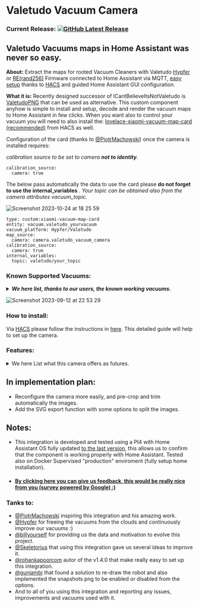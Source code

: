[releases_shield]: https://img.shields.io/github/release/sca075/valetudo_vacuum_camera.svg?style=popout
[latest_release]: https://github.com/sca075/valetudo_vacuum_camera/releases/latest

# Valetudo Vacuum Camera

### Current Release: [![GitHub Latest Release][releases_shield]][latest_release]

## Valetudo Vacuums maps in Home Assistant was never so easy.

**About:**
Extract the maps for rooted Vacuum Cleaners with Valetudo [Hypfer](https://valetudo.cloud/) or [RE(rand256)](https://github.com/rand256/valetudo) Firmware connected to Home Assistant via MQTT, [easy setup](./docs/install.md) thanks to [HACS](https://hacs.xyz/)  and guided Home Assistant GUI configuration.

**What it is:**
Recently designed successor of ICantBelieveItsNotValetudo is [ValetudoPNG](https://github.com/erkexzcx/valetudopng) that can be used as alternative. 
This custom component anyhow is simple to install and setup, decode and render the vacuum maps to Home Assistant in few clicks. 
When you want also to control your vacuum you will need to also install the:
[lovelace-xiaomi-vacuum-map-card (recommended)](https://github.com/PiotrMachowski/lovelace-xiaomi-vacuum-map-card) from HACS as well.

Configuration of the card (thanks to [@PiotrMachowski](https://github.com/PiotrMachowski)) once the camera is installed requires:

*calibration source to be set to camera **not to identity**.*
```
calibration_source: 
  camera: true 
```

The below pass automatically the data to use the card please **do not forget to use the internal_variables** .
*Your topic can be obtained also from the camera attributes vacuum_topic.* 

![Screenshot 2023-10-24 at 18 25 59](https://github.com/sca075/valetudo_vacuum_camera/assets/82227818/080b7bcb-19f1-4415-870f-2285329e7ce9)


```
type: custom:xiaomi-vacuum-map-card
entity: vacuum.valetudo_yourvacuum
vacuum_platform: Hypfer/Valetudo
map_source:
  camera: camera.valetudo_vacuum_camera 
calibration_source: 
  camera: true 
internal_variables: 
  topic: valetudo/your_topic  
  ```


### Known Supported Vacuums:
***<details><summary> We here list, thanks to our users, the known working vacuums. </summary>***
- Dreame D9 / Z10 Pro
- Mi Robot Vacuum-Mop P
- Roborock.S5 / S50 / S55 (Gen.2)
- Roborock.V1 (Gen.1)
- Xiaomi C1
- In general, **it works with all flashed Valetudo Hypfer vacuums** . Please [let us know](https://docs.google.com/forms/d/e/1FAIpQLSfdWAIEmwDAAE7b6rHatnyGFNw_f0Osnai4ouT2cZNnwP26KQ/viewform) if your vacuum can be added to the list.</details>

![Screenshot 2023-09-12 at 22 53 29](https://github.com/sca075/valetudo_vacuum_camera/assets/82227818/4f5981e3-39f2-449a-8a43-39870631e9a1)


### How to install:
Via [HACS](https://hacs.xyz//setup/download) please follow the instructions in [here](./docs/install.md). This detailed guide will help to set up the camera.

### Features: 
<details><summary> We here List what this camera offers as futures. </summary>

1) **Automatically Generate the calibration points for the lovelace-xiaomi-vacuum-map-card** to ensure full compatibility to this user-friendly card.
2) **Automatically Generate rooms based configuration when vacuum support this functionality**, this will allow you to configure the rooms quickly on the [lovelace-xiaomi-vacuum-map-card](https://github.com/PiotrMachowski/lovelace-xiaomi-vacuum-map-card).
3) **The camera take automatically [snapshots](./docs/snapshots.md) (when the vacuum idle/ error / docked)**
4) **Change the image options** directly form the Home Assistant integration UI with a simple click on the integration configuration.
   - **Image Rotation**: 0, 90, 180, 270 (default is 0).
   - [*Cropping function*](./docs/croping_trimming.md) (default is 50% of the standard Valetudo size 5210x5210 = 2605x2605).
   - Base colors are the **colors for robot, charger, walls, background, zones etc**.
   - **Rooms colors**, Room 1 is acrually also the Floor color (for vacuum that do not supports rooms).
   - From v1.3.2 is possible to [**Trim the images**](./docs/croping_trimming.md) as desidered.
   - It is possible to **display on the image the vacuum staus**.
   - We also added the **[transparency level custom setup](./docs/transparency.md) for all elements and rooms** from v1.4.2.  
5) This integration make possible to **integrate multiple vacuums** as per each camera will be named with the vacuum name (example: vacuum.robot1 = camera.robot1.. vacuum.robotx = camera.robotx)
6) The camera as all cameras in HA **supports the ON/OFF service**, it is possible to *suspend and resume the camera streem as desired*. 
</details>

## In implementation plan:
- Reconfigure the camera more easily, and pre-crop and trim automatically the images.
- Add the SVG export function with some options to split the images.

## Notes:
- This integration is developed and tested using a PI4 with Home Assistant OS fully updated [to the last version](https://www.home-assistant.io/faq/release/), this allows us to confirm that the component is working properly with Home Assistant. Tested also on Docker Supervised "production" enviroment (fully setup home installation).
- #### [By clicking here you can give us feedback, this would be really nice from you (survey powered by Google) :)](https://docs.google.com/forms/d/e/1FAIpQLSfdWAIEmwDAAE7b6rHatnyGFNw_f0Osnai4ouT2cZNnwP26KQ/viewform)

### Tanks to:
- [@PiotrMachowski](https://github.com/PiotrMachowski) inspiring this integration and his amazing work.
- [@Hypfer](https://github.com/Hypfer) for freeing the vacuums from the clouds and continuously improve our vacuums :)
- [@billyourself](https://github.com/billyourself) for providing us the data and motivation to evolve this project.
- [@Skeletorjus](https://github.com/Skeletorjus) that using this integration gave us several ideas to improve it.
- [@rohankapoorcom](https://github.com/rohankapoorcom) autor of the v1.4.0 that make really easy to set up this integration.
- [@gunjambi](https://github.com/gunjambi) that found a solution to re-draw the robot and also implemented the snapshots png to be enabled or disabled from the options.
- And to all of you using this integration and reporting any issues, improvements and vacuums used with it.

